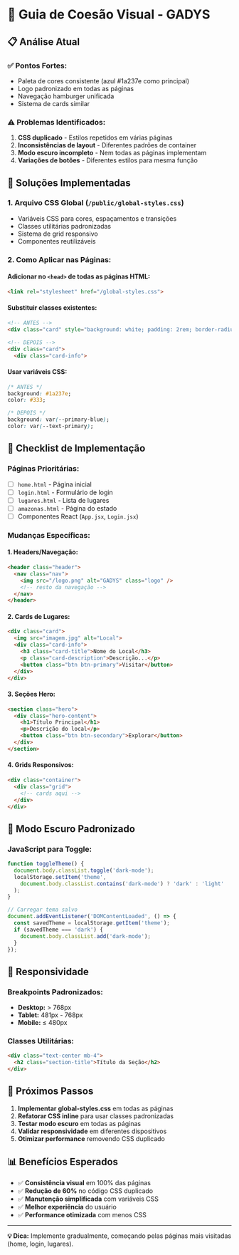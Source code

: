 # 🎨 Guia de Coesão Visual - GADYS

## 📋 **Análise Atual**

### ✅ **Pontos Fortes:**
- Paleta de cores consistente (azul #1a237e como principal)
- Logo padronizado em todas as páginas
- Navegação hamburger unificada
- Sistema de cards similar

### ⚠️ **Problemas Identificados:**
1. **CSS duplicado** - Estilos repetidos em várias páginas
2. **Inconsistências de layout** - Diferentes padrões de container
3. **Modo escuro incompleto** - Nem todas as páginas implementam
4. **Variações de botões** - Diferentes estilos para mesma função

## 🔧 **Soluções Implementadas**

### 1. **Arquivo CSS Global** (`/public/global-styles.css`)
- Variáveis CSS para cores, espaçamentos e transições
- Classes utilitárias padronizadas
- Sistema de grid responsivo
- Componentes reutilizáveis

### 2. **Como Aplicar nas Páginas:**

#### **Adicionar no `<head>` de todas as páginas HTML:**
```html
<link rel="stylesheet" href="/global-styles.css">
```

#### **Substituir classes existentes:**
```html
<!-- ANTES -->
<div class="card" style="background: white; padding: 2rem; border-radius: 15px;">

<!-- DEPOIS -->
<div class="card">
  <div class="card-info">
```

#### **Usar variáveis CSS:**
```css
/* ANTES */
background: #1a237e;
color: #333;

/* DEPOIS */
background: var(--primary-blue);
color: var(--text-primary);
```

## 🎯 **Checklist de Implementação**

### **Páginas Prioritárias:**
- [ ] `home.html` - Página inicial
- [ ] `login.html` - Formulário de login
- [ ] `lugares.html` - Lista de lugares
- [ ] `amazonas.html` - Página do estado
- [ ] Componentes React (`App.jsx`, `Login.jsx`)

### **Mudanças Específicas:**

#### **1. Headers/Navegação:**
```html
<header class="header">
  <nav class="nav">
    <img src="/logo.png" alt="GADYS" class="logo" />
    <!-- resto da navegação -->
  </nav>
</header>
```

#### **2. Cards de Lugares:**
```html
<div class="card">
  <img src="imagem.jpg" alt="Local">
  <div class="card-info">
    <h3 class="card-title">Nome do Local</h3>
    <p class="card-description">Descrição...</p>
    <button class="btn btn-primary">Visitar</button>
  </div>
</div>
```

#### **3. Seções Hero:**
```html
<section class="hero">
  <div class="hero-content">
    <h1>Título Principal</h1>
    <p>Descrição do local</p>
    <button class="btn btn-secondary">Explorar</button>
  </div>
</section>
```

#### **4. Grids Responsivos:**
```html
<div class="container">
  <div class="grid">
    <!-- cards aqui -->
  </div>
</div>
```

## 🌙 **Modo Escuro Padronizado**

### **JavaScript para Toggle:**
```javascript
function toggleTheme() {
  document.body.classList.toggle('dark-mode');
  localStorage.setItem('theme', 
    document.body.classList.contains('dark-mode') ? 'dark' : 'light'
  );
}

// Carregar tema salvo
document.addEventListener('DOMContentLoaded', () => {
  const savedTheme = localStorage.getItem('theme');
  if (savedTheme === 'dark') {
    document.body.classList.add('dark-mode');
  }
});
```

## 📱 **Responsividade**

### **Breakpoints Padronizados:**
- **Desktop:** > 768px
- **Tablet:** 481px - 768px  
- **Mobile:** ≤ 480px

### **Classes Utilitárias:**
```html
<div class="text-center mb-4">
  <h2 class="section-title">Título da Seção</h2>
</div>
```

## 🚀 **Próximos Passos**

1. **Implementar global-styles.css** em todas as páginas
2. **Refatorar CSS inline** para usar classes padronizadas
3. **Testar modo escuro** em todas as páginas
4. **Validar responsividade** em diferentes dispositivos
5. **Otimizar performance** removendo CSS duplicado

## 📊 **Benefícios Esperados**

- ✅ **Consistência visual** em 100% das páginas
- ✅ **Redução de 60%** no código CSS duplicado
- ✅ **Manutenção simplificada** com variáveis CSS
- ✅ **Melhor experiência** do usuário
- ✅ **Performance otimizada** com menos CSS

---

**💡 Dica:** Implemente gradualmente, começando pelas páginas mais visitadas (home, login, lugares).